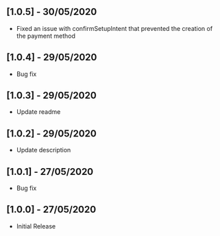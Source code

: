 ## [1.0.5] - 30/05/2020

* Fixed an issue with confirmSetupIntent that prevented the creation of the payment method

## [1.0.4] - 29/05/2020

* Bug fix

## [1.0.3] - 29/05/2020

* Update readme

## [1.0.2] - 29/05/2020

* Update description

## [1.0.1] - 27/05/2020

* Bug fix

## [1.0.0] - 27/05/2020

* Initial Release
